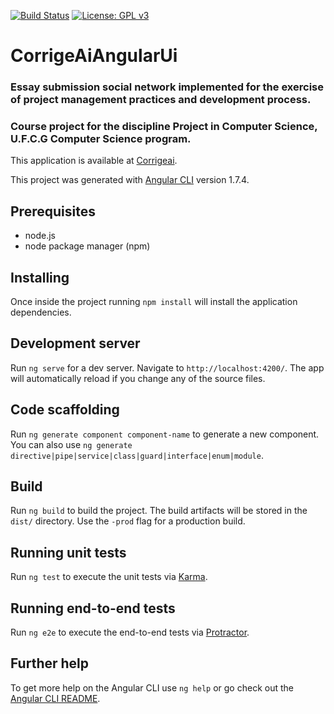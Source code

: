 [![Build Status](https://travis-ci.org/corrigeai/corrigeai-client.svg?branch=master)](https://travis-ci.org/corrigeai/corrigeai-client)
[![License: GPL v3](https://img.shields.io/badge/License-GPLv3-blue.svg)](https://www.gnu.org/licenses/gpl-3.0)
</br>

# CorrigeAiAngularUi

### Essay submission social network implemented for the exercise of project management practices and development process.
### Course project for the discipline Project in Computer Science, U.F.C.G Computer Science program.

This application is available at [Corrigeai](https://corrigeai.herokuapp.com).

This project was generated with [Angular CLI](https://github.com/angular/angular-cli) version 1.7.4.

## Prerequisites

* node.js
* node package manager (npm)

## Installing

Once inside the project running `npm install` will install the application dependencies.


## Development server

Run `ng serve` for a dev server. Navigate to `http://localhost:4200/`. The app will automatically reload if you change any of the source files.

## Code scaffolding

Run `ng generate component component-name` to generate a new component. You can also use `ng generate directive|pipe|service|class|guard|interface|enum|module`.

## Build

Run `ng build` to build the project. The build artifacts will be stored in the `dist/` directory. Use the `-prod` flag for a production build.

## Running unit tests

Run `ng test` to execute the unit tests via [Karma](https://karma-runner.github.io).

## Running end-to-end tests

Run `ng e2e` to execute the end-to-end tests via [Protractor](http://www.protractortest.org/).

## Further help

To get more help on the Angular CLI use `ng help` or go check out the [Angular CLI README](https://github.com/angular/angular-cli/blob/master/README.md).

